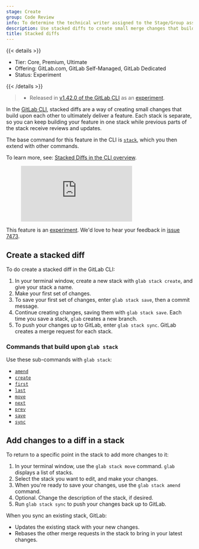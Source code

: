 ```yaml
---
stage: Create
group: Code Review
info: To determine the technical writer assigned to the Stage/Group associated with this page, see https://handbook.gitlab.com/handbook/product/ux/technical-writing/#assignments
description: Use stacked diffs to create small merge changes that build upon each other to ultimately deliver a feature.
title: Stacked diffs
---
```


{{< details >}}

- Tier: Core, Premium, Ultimate
- Offering: GitLab.com, GitLab Self-Managed, GitLab Dedicated
- Status: Experiment

{{< /details >}}

> - Released in [v1.42.0 of the GitLab CLI](https://gitlab.com/gitlab-org/cli/-/releases/v1.42.0) as an [experiment](../../../policy/development_stages_support.md#experiment).

In the [GitLab CLI](https://gitlab.com/gitlab-org/cli), stacked diffs are a way of
creating small changes that build upon each other to ultimately deliver a feature.
Each stack is separate, so you can keep building your feature in one stack
while previous parts of the stack receive reviews and updates.

The base command for this feature in the CLI is
[`stack`](https://gitlab.com/gitlab-org/cli/-/tree/main/docs/source/stack), which
you then extend with other commands.

<div class="video-fallback">
  To learn more, see: <a href="https://www.youtube.com/watch?v=TOQOV8PWYic">Stacked Diffs in the CLI overview</a>.
</div>
<figure class="video-container">
  <iframe src="https://www.youtube-nocookie.com/embed/TOQOV8PWYic" frameborder="0" allowfullscreen> </iframe>
</figure>
<!-- Video published on 2024-06-18 -->

This feature is an [experiment](../../../policy/development_stages_support.md).
We'd love to hear your feedback in [issue 7473](https://gitlab.com/gitlab-org/cli/-/issues/7473).

## Create a stacked diff

To do create a stacked diff in the GitLab CLI:

1. In your terminal window, create a new stack with `glab stack create`, and give your stack a name.
1. Make your first set of changes.
1. To save your first set of changes, enter `glab stack save`, then a commit message.
1. Continue creating changes, saving them with `glab stack save`. Each time you
   save a stack, `glab` creates a new branch.
1. To push your changes up to GitLab, enter `glab stack sync`. GitLab creates a
   merge request for each stack.

### Commands that build upon `glab stack`

Use these sub-commands with `glab stack`:

- [`amend`](https://gitlab.com/gitlab-org/cli/-/blob/main/docs/source/stack/amend.md)
- [`create`](https://gitlab.com/gitlab-org/cli/-/blob/main/docs/source/stack/create.md)
- [`first`](https://gitlab.com/gitlab-org/cli/-/blob/main/docs/source/stack/first.md)
- [`last`](https://gitlab.com/gitlab-org/cli/-/blob/main/docs/source/stack/last.md)
- [`move`](https://gitlab.com/gitlab-org/cli/-/blob/main/docs/source/stack/move.md)
- [`next`](https://gitlab.com/gitlab-org/cli/-/blob/main/docs/source/stack/next.md)
- [`prev`](https://gitlab.com/gitlab-org/cli/-/blob/main/docs/source/stack/prev.md)
- [`save`](https://gitlab.com/gitlab-org/cli/-/blob/main/docs/source/stack/save.md)
- [`sync`](https://gitlab.com/gitlab-org/cli/-/blob/main/docs/source/stack/sync.md)

## Add changes to a diff in a stack

To return to a specific point in the stack to add more changes to it:

1. In your terminal window, use the `glab stack move` command. `glab` displays
   a list of stacks.
1. Select the stack you want to edit, and make your changes.
1. When you're ready to save your changes, use the `glab stack amend` command.
1. Optional. Change the description of the stack, if desired.
1. Run `glab stack sync` to push your changes back up to GitLab.

When you sync an existing stack, GitLab:

- Updates the existing stack with your new changes.
- Rebases the other merge requests in the stack to bring in your latest changes.
